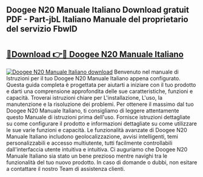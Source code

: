 ## Doogee N20 Manuale Italiano Download gratuit PDF - Part-jbL Italiano Manuale del proprietario del servizio FbwlD

# <h2><a href="http://dfb9p83.blite.top/?on=Doogee+N20+Manuale+Italiano">🔗Download 👉🔴 Doogee N20 Manuale Italiano</a></h2>

[![Doogee N20 Manuale Italiano download](https://i.imgur.com/lujVjoI.png)](http://dfb9p83.blite.top/?on=Doogee+N20+Manuale+Italiano)
Benvenuto nel manuale di Istruzioni per il tuo Doogee N20 Manuale Italiano appena configurato. Questa guida completa è progettata per aiutarti a iniziare con il tuo prodotto e darti una comprensione approfondita delle sue caratteristiche, funzioni e capacità. Troverai istruzioni chiare per L'installazione, L'uso, la manutenzione e la risoluzione dei problemi. Per ottenere il massimo dal tuo Doogee N20 Manuale Italiano, ti consigliamo di leggere attentamente questo Manuale di istruzioni prima dell'uso. Fornisce istruzioni dettagliate su come configurare il prodotto e informazioni dettagliate su come utilizzare le sue varie funzioni e capacità. Le funzionalità avanzate di Doogee N20 Manuale Italiano includono geolocalizzazione, avvisi intelligenti, temi personalizzabili e accesso multiutente, tutti facilmente controllabili dall'interfaccia utente intuitiva e intuitiva. Ci auguriamo che Doogee N20 Manuale Italiano sia stato un bene prezioso mentre navighi tra le funzionalità del tuo nuovo prodotto. In caso di domande o dubbi, non esitare a contattare il nostro Team di assistenza clienti.
